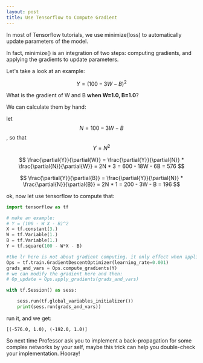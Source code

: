 ```yaml
---
layout: post
title: Use Tensorflow to Compute Gradient
---
```

In most of Tensorflow tutorials, we use minimize(loss) to automatically update parameters of the model.

In fact, minimize() is an integration of two steps: computing gradients, and applying the gradients to update parameters.

Let's take a look at an example:

$$
Y = (100 - 3W - B)^2
$$

What is the gradient of W and B **when W=1.0, B=1.0**?

We can calculate them by hand:

let $$N = 100 - 3W - B$$, so that $$Y = N^2$$


$$
\frac{\partial{Y}}{\partial{W}} = 
\frac{\partial{Y}}{\partial{N}} * \frac{\partial{N}}{\partial{W}} = 
2N * 3 = 600 - 18W - 6B = 576
$$


$$
\frac{\partial{Y}}{\partial{B}} = 
\frac{\partial{Y}}{\partial{N}} * \frac{\partial{N}}{\partial{B}} = 
2N * 1 = 200 - 3W - B = 196
$$

ok, now let use tensorflow to compute that:

```python
import tensorflow as tf

# make an example:
# Y = (100 - W X - B)^2
X = tf.constant(3.)
W = tf.Variable(1.)
B = tf.Variable(1.)
Y = tf.square(100 - W*X - B)

#the lr here is not about gradient computing. it only effect when appling
Ops = tf.train.GradientDescentOptimizer(learning_rate=0.001)
grads_and_vars = Ops.compute_gradients(Y)
# we can modify the gradient here and then:
# Op_update = Ops.apply_gradients(grads_and_vars)

with tf.Session() as sess:

    sess.run(tf.global_variables_initializer())
    print(sess.run(grads_and_vars))
```

run it, and we get:
```
[(-576.0, 1.0), (-192.0, 1.0)]
```

So next time Professor ask you to implement a back-propagation for some complex networks by your self, maybe this trick can help you double-check your implementation. Hooray!
